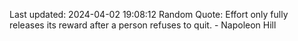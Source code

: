 Last updated: 2024-04-02 19:08:12
Random Quote: Effort only fully releases its reward after a person refuses to quit. - Napoleon Hill